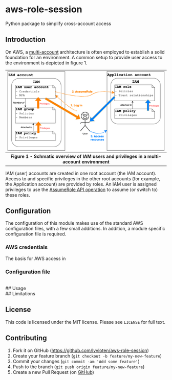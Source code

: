 # aws-role-session

Python package to simplify cross-account access

## Introduction

On AWS, a [multi-account](https://docs.aws.amazon.com/whitepapers/latest/organizing-your-aws-environment/organizing-your-aws-environment.html) architecture is often employed to establish a solid foundation for an environment. A common setup to provide user access to the environment is depicted in figure 1.

|                              ![](/docs/aws_multi_account.png)                               |
| :-----------------------------------------------------------------------------------------: |
| <b>Figure 1 - Schmatic overview of IAM users and privileges in a multi-account environment</b> |

IAM (user) accounts are created in one root account (the IAM account). Access to and specific privileges in the other root accounts (for example, the Application account) are provided by roles. An IAM user is assigned privileges to use the [AssumeRole API operation](https://docs.aws.amazon.com/IAM/latest/UserGuide/id_roles_use.html) to assume (or switch to) these roles.

## Configuration

The configuration of this module makes use of the standard AWS configuration files, with a few small additions. In addition, a module specific configuration file is required.

### AWS credentials

The basis for AWS access in

### Configuration file

<br>
## Usage
<br>
## Limitations

## License

This code is licensed under the MIT license. Please see `LICENSE` for full text.

## Contributing

1. Fork it on GitHub (https://github.com/lvvloten/aws-role-session)
1. Create your feature branch (`git checkout -b feature/my-new-feature`)
1. Commit your changes (`git commit -am 'Add some feature'`)
1. Push to the branch (`git push origin feature/my-new-feature`)
1. Create a new Pull Request (on [GitHub](https://github.com))
